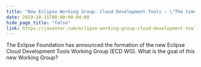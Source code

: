 ```yaml
---
title: "New Eclipse Working Group: Cloud Development Tools – \"The time has come for the IDE to move into the browser\""
date: 2019-10-11T00:00:00-04:00
hide_page_title: "false"
link: https://jaxenter.com/eclipse-working-group-cloud-development-tools-162927.html
---
```

The Eclipse Foundation has announced the formation of the new Eclipse Cloud Development Tools Working Group (ECD WG). What is the goal of this new Working Group?
